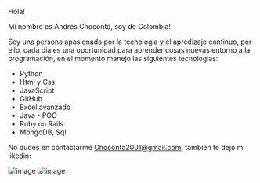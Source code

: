 Hola! 

Mi nombre es Andrés Chocontá, soy de Colombia!

Soy una persona apasionada por la tecnologia y el apredizaje continuo, por ello,
cada dia es una oportunidad para aprender cosas nuevas entorno a la programación,
en el momento manejo las siguientes tecnologias:

- Python
- Html y Css
- JavaScript
- GitHub
- Excel avanzado
- Java - POO
- Ruby on Rails
- MongoDB, Sql

No dudes en contactarme Choconta2001@gmail.com, tambien te dejo mi likedin:

![image](https://user-images.githubusercontent.com/118790774/207221136-1ae7b444-561d-4bf7-8f93-5dcda72a5233.png) ![image](https://user-images.githubusercontent.com/118790774/207221448-ce9d0fb4-0350-4eb8-a1ad-26b77987e945.png)
